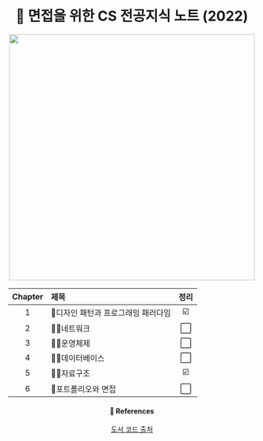 <div align="middle">
<h1> 📑 면접을 위한 CS 전공지식 노트 (2022) </h1>

<img src="https://github.com/JeongwooHam/FE_Study_Logs/assets/123251211/97aa7a77-aadf-495c-b869-9e32713bd5e6" height="500px"/>

| Chapter | 제목                                | 정리 |
| :-----: | :---------------------------------- | :--: |
|    1    | 🌟디자인 패턴과 프로그래밍 패러다임 |  ☑️  |
|    2    | 👩‍🚀네트워크                          |  ⬜  |
|    3    | 🤹‍♀️운영체제                          |  ⬜  |
|    4    | 👩‍🔧데이터베이스                      |  ⬜  |
|    5    | 🧙‍♀️자료구조                          |  ☑️  |
|    6    | 🎤포트폴리오와 면접                 |  ⬜  |

#### 🔎 References

[도서 코드 출처](https://github.com/wnghdcjfe/csnote)

</div>
